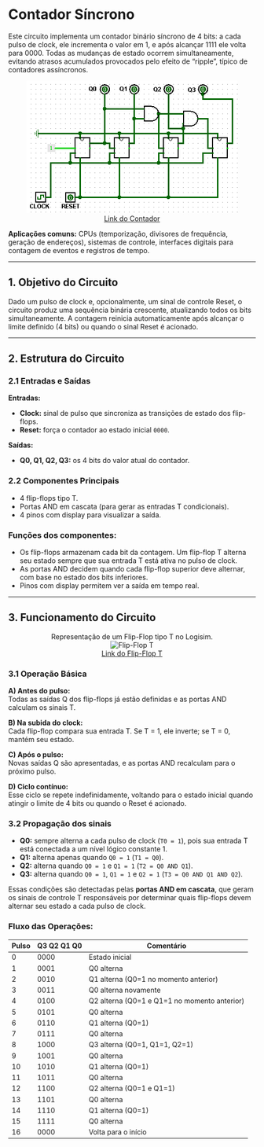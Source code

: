 # Contador Síncrono 

Este circuito implementa um contador binário síncrono de 4 bits: a cada pulso de clock, ele incrementa o valor em 1, e após alcançar 1111 ele volta para 0000. Todas as mudanças de estado ocorrem simultaneamente, evitando atrasos acumulados provocados pelo efeito de “ripple”, típico de contadores assíncronos.

<p align="center">
  <img src="./Imagens/ContadorSincrono.png" alt="Contador Síncrono"><br>
  <a href="./13-ContadorSicrono.circ">Link do Contador</a>
</p>

**Aplicações comuns:** CPUs (temporização, divisores de frequência, geração de endereços), sistemas de controle, interfaces digitais para contagem de eventos e registros de tempo.

---

## 1. Objetivo do Circuito

Dado um pulso de clock e, opcionalmente, um sinal de controle Reset, o circuito produz uma sequência binária crescente, atualizando todos os bits simultaneamente.  A contagem reinicia automaticamente após alcançar o limite definido (4 bits) ou quando o sinal Reset é acionado.

---

## 2. Estrutura do Circuito

### 2.1 Entradas e Saídas
**Entradas:**
- **Clock:** sinal de pulso que sincroniza as transições de estado dos flip-flops.
- **Reset:** força o contador ao estado inicial `0000`.

**Saídas:**
- **Q0, Q1, Q2, Q3:** os 4 bits do valor atual do contador.


### 2.2 Componentes Principais

- 4 flip-flops tipo T.
- Portas AND em cascata (para gerar as entradas T condicionais).
- 4 pinos com display para visualizar a saída.

### **Funções dos componentes:**
- Os flip-flops armazenam cada bit da contagem. Um flip-flop T alterna seu estado sempre que sua entrada T está ativa no pulso de clock.
- As portas AND decidem quando cada flip-flop superior deve alternar, com base no estado dos bits inferiores.
- Pinos com display permitem ver a saída em tempo real.

---

## 3. Funcionamento do Circuito

<p align="center">
  Representação de um Flip-Flop tipo T no Logisim.<br>
  <img src="./Imagens/xxxxx.png" alt="Flip-Flop T"><br>
  <a href="./1-xxxxx.circ">Link do Flip-Flop T</a>
</p>

### 3.1 Operação Básica

**A) Antes do pulso:**  
Todas as saídas Q dos flip-flops já estão definidas e as portas AND calculam os sinais T.

**B) Na subida do clock:**  
Cada flip-flop compara sua entrada T. Se T = 1, ele inverte; se T = 0, mantém seu estado.

**C) Após o pulso:**  
Novas saídas Q são apresentadas, e as portas AND recalculam para o próximo pulso.

**D) Ciclo contínuo:**  
Esse ciclo se repete indefinidamente, voltando para o estado inicial quando atingir o limite de 4 bits ou quando o Reset é acionado.

### 3.2 Propagação dos sinais

- **Q0:** sempre alterna a cada pulso de clock (`T0 = 1`), pois sua entrada T está conectada a um nível lógico constante 1.
- **Q1:** alterna apenas quando `Q0 = 1` (`T1 = Q0`).
- **Q2:** alterna quando `Q0 = 1` e `Q1 = 1` (`T2 = Q0 AND Q1`).
- **Q3:** alterna quando `Q0 = 1`, `Q1 = 1` e `Q2 = 1` (`T3 = Q0 AND Q1 AND Q2`).

Essas condições são detectadas pelas **portas AND em cascata**, que geram os sinais de controle T responsáveis por determinar quais flip-flops devem alternar seu estado a cada pulso de clock.

### Fluxo das Operações:

| Pulso | Q3 Q2 Q1 Q0 | Comentário                                               |
|-------|-------------|----------------------------------------------------------|
| 0     | 0000        | Estado inicial                                           |
| 1     | 0001        | Q0 alterna                                               |
| 2     | 0010        | Q1 alterna (Q0=1 no momento anterior)                  |
| 3     | 0011        | Q0 alterna novamente                                     |
| 4     | 0100        | Q2 alterna (Q0=1 e Q1=1 no momento anterior)           |
| 5     | 0101        | Q0 alterna                                               |
| 6     | 0110        | Q1 alterna (Q0=1)                                       |
| 7     | 0111        | Q0 alterna                                               |
| 8     | 1000        | Q3 alterna (Q0=1, Q1=1, Q2=1)                           |
| 9     | 1001        | Q0 alterna                                               |
| 10    | 1010        | Q1 alterna (Q0=1)                                       |
| 11    | 1011        | Q0 alterna                                               |
| 12    | 1100        | Q2 alterna (Q0=1 e Q1=1)                                |
| 13    | 1101        | Q0 alterna                                               |
| 14    | 1110        | Q1 alterna (Q0=1)                                       |
| 15    | 1111        | Q0 alterna                                               |
| 16    | 0000        | Volta para o início                                    |






  

